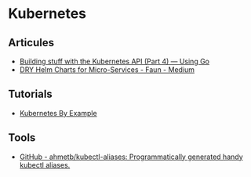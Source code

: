 # Kubernetes


## Articules

* [Building stuff with the Kubernetes API (Part 4) — Using Go](https://medium.com/programming-kubernetes/building-stuff-with-the-kubernetes-api-part-4-using-go-b1d0e3c1c899)
* [DRY Helm Charts for Micro-Services - Faun - Medium](https://medium.com/faun/dry-helm-charts-for-micro-services-db3a1d6ecb80)


## Tutorials
* [Kubernetes By Example](http://kubernetesbyexample.com/)


## Tools
* [GitHub - ahmetb/kubectl-aliases: Programmatically generated handy kubectl aliases.](https://github.com/ahmetb/kubectl-aliases)


<!--stackedit_data:
eyJoaXN0b3J5IjpbLTE5NTQ3NTI2NzRdfQ==
-->